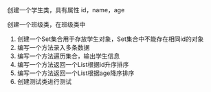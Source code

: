 创建一个学生类，具有属性 id，name，age

创建一个班级类，在班级类中
1. 创建一个Set集合用于存放学生对象，Set集合中不能存在相同id的对象
2. 编写一个方法录入多条数据
3. 编写一个方法遍历集合，输出学生信息
4. 编写一个方法返回一个List根据id升序排序
5. 编写一个方法返回一个List根据age降序排序
6. 创建测试类进行测试